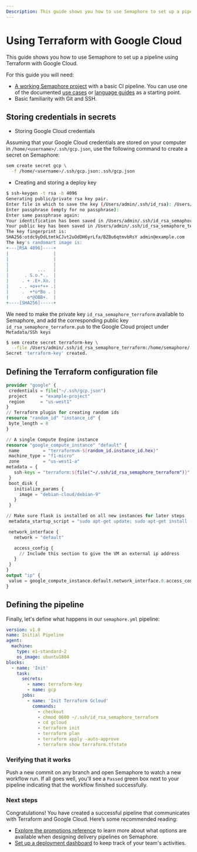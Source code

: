 ```yaml
---
Description: This guide shows you how to use Semaphore to set up a pipeline using Terraform with Google Cloud.
---
```


# Using Terraform with Google Cloud

This guide shows you how to use Semaphore to set up a pipeline
using Terraform with Google Cloud.

For this guide you will need:

- [A working Semaphore project][create-project] with a basic CI pipeline.
You can use one of the documented [use cases][use-cases] or
[language guides][language-guides] as a starting point.
- Basic familiarity with Git and SSH.

## Storing credentials in secrets

- Storing Google Cloud credentials

Assuming that your Google Cloud credentials are stored on your computer in
`/home/<username>/.ssh/gcp.json`, use the following command to create a
secret on Semaphore:

``` bash
sem create secret gcp \
  -f /home/<username>/.ssh/gcp.json:.ssh/gcp.json
```

- Creating and storing a deploy key

```bash
$ ssh-keygen -t rsa -b 4096
Generating public/private rsa key pair.
Enter file in which to save the key (/Users/admin/.ssh/id_rsa): /Users/admin/.ssh/id_rsa_semaphore_terraform
Enter passphrase (empty for no passphrase):
Enter same passphrase again:
Your identification has been saved in /Users/admin/.ssh/id_rsa_semaphore_terraform.
Your public key has been saved in /Users/admin/.ssh/id_rsa_semaphore_terraform.pub.
The key fingerprint is:
SHA256:otdc9yDdLtmtkCJvt2uOdDH6yrLfa/BZBu6qtmvbRsY admin@example.com
The key's randomart image is:
+---[RSA 4096]----+
|                 |
|                 |
|                 |
|           ...   |
|      . S.o.*..  |
|     . + .E+.Xo. |
|    . . +o++*++ .|
|     .  +*o*Bo . |
|       o*@OBB+.  |
+----[SHA256]-----+
```

We need to make the private key `id_rsa_semaphore_terraform` available to
Semaphore, and add the corresponding public key `id_rsa_semaphore_terraform.pub`
to the Google Cloud project under `Metadata/SSh keys`

``` bash
$ sem create secret terraform-key \
  --file /Users/admin/.ssh/id_rsa_semaphore_terraform:/home/semaphore/.ssh/id_rsa_semaphore_terraform
Secret 'terraform-key' created.
```

## Defining the Terraform configuration file

```tf
provider "google" {
 credentials = file("~/.ssh/gcp.json")
 project     = "example-project"
 region      = "us-west1"
}
// Terraform plugin for creating random ids
resource "random_id" "instance_id" {
 byte_length = 8
}

// A single Compute Engine instance
resource "google_compute_instance" "default" {
 name         = "terraformvm-${random_id.instance_id.hex}"
 machine_type = "f1-micro"
 zone         = "us-west1-a"
metadata = {
   ssh-keys = "terraform:${file("~/.ssh/id_rsa_semaphore_terraform")}"
 }
 boot_disk {
   initialize_params {
     image = "debian-cloud/debian-9"
   }
 }

// Make sure flask is installed on all new instances for later steps
 metadata_startup_script = "sudo apt-get update; sudo apt-get install -yq nginx"

 network_interface {
   network = "default"

   access_config {
     // Include this section to give the VM an external ip address
   }
 }
}
output "ip" {
 value = google_compute_instance.default.network_interface.0.access_config.0.nat_ip
}
```

## Defining the pipeline

Finally, let's define what happens in our `semaphore.yml` pipeline:

```yaml
version: v1.0
name: Initial Pipeline
agent:
  machine:
    type: e1-standard-2
    os_image: ubuntu1804
blocks:
  - name: 'Init'
    task:
      secrets:
        - name: terraform-key
        - name: gcp
      jobs:
        - name: 'Init Terraform Gcloud'
          commands:
            - checkout
            - chmod 0600 ~/.ssh/id_rsa_semaphore_terraform
            - cd gcloud
            - terraform init
            - terraform plan
            - terraform apply -auto-approve
            - terraform show terraform.tfstate
```

### Verifying that it works

Push a new commit on any branch and open Semaphore to watch a new workflow run.
If all goes well, you'll see a `Passed` green box next to your pipeline indicating
that the workflow finished successfully.

### Next steps

Congratulations! You have created a successful pipeline that
communicates with Terraform and Google Cloud.
Here’s some recommended reading:

- [Explore the promotions reference][promotions-ref] to learn more about what
options are available when designing delivery pipelines on Semaphore.
- [Set up a deployment dashboard][deployment-dashboards] to keep track of
your team's activities.



[create-project]: ../guided-tour/getting-started.md
[use-cases]: https://docs.semaphoreci.com/examples/tutorials-and-example-projects/
[language-guides]: https://docs.semaphoreci.com/programming-languages/android/
[promotions-ref]: https://docs.semaphoreci.com/reference/pipeline-yaml-reference/#promotions
[promotions-intro]: https://docs.semaphoreci.com/essentials/deploying-with-promotions/
[secrets-guide]: https://docs.semaphoreci.com/essentials/using-secrets/
[sem-create-ref]: https://docs.semaphoreci.com/reference/sem-command-line-tool/#sem-create
[deployment-dashboards]: https://docs.semaphoreci.com/essentials/deployment-dashboards/
